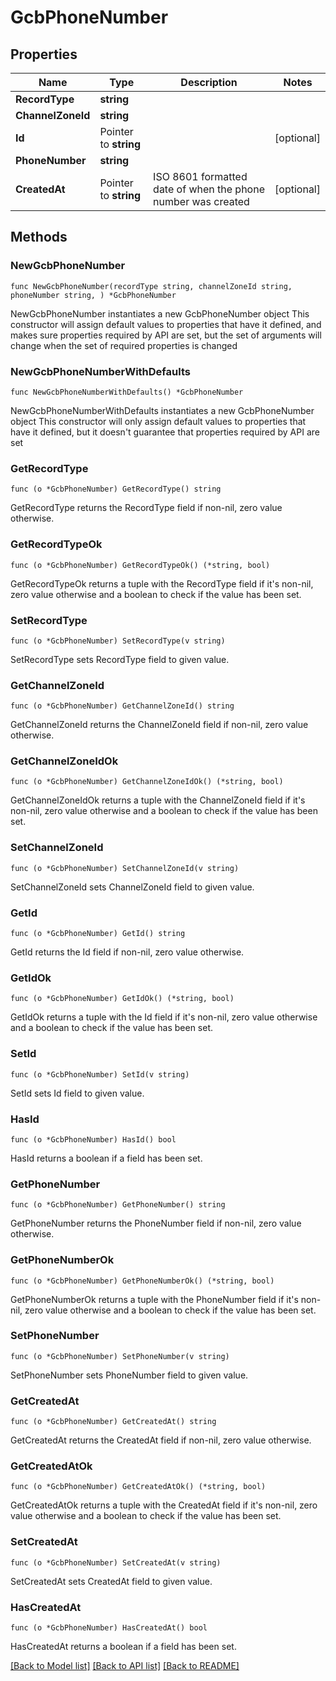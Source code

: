 # GcbPhoneNumber

## Properties

Name | Type | Description | Notes
------------ | ------------- | ------------- | -------------
**RecordType** | **string** |  | 
**ChannelZoneId** | **string** |  | 
**Id** | Pointer to **string** |  | [optional] 
**PhoneNumber** | **string** |  | 
**CreatedAt** | Pointer to **string** | ISO 8601 formatted date of when the phone number was created | [optional] 

## Methods

### NewGcbPhoneNumber

`func NewGcbPhoneNumber(recordType string, channelZoneId string, phoneNumber string, ) *GcbPhoneNumber`

NewGcbPhoneNumber instantiates a new GcbPhoneNumber object
This constructor will assign default values to properties that have it defined,
and makes sure properties required by API are set, but the set of arguments
will change when the set of required properties is changed

### NewGcbPhoneNumberWithDefaults

`func NewGcbPhoneNumberWithDefaults() *GcbPhoneNumber`

NewGcbPhoneNumberWithDefaults instantiates a new GcbPhoneNumber object
This constructor will only assign default values to properties that have it defined,
but it doesn't guarantee that properties required by API are set

### GetRecordType

`func (o *GcbPhoneNumber) GetRecordType() string`

GetRecordType returns the RecordType field if non-nil, zero value otherwise.

### GetRecordTypeOk

`func (o *GcbPhoneNumber) GetRecordTypeOk() (*string, bool)`

GetRecordTypeOk returns a tuple with the RecordType field if it's non-nil, zero value otherwise
and a boolean to check if the value has been set.

### SetRecordType

`func (o *GcbPhoneNumber) SetRecordType(v string)`

SetRecordType sets RecordType field to given value.


### GetChannelZoneId

`func (o *GcbPhoneNumber) GetChannelZoneId() string`

GetChannelZoneId returns the ChannelZoneId field if non-nil, zero value otherwise.

### GetChannelZoneIdOk

`func (o *GcbPhoneNumber) GetChannelZoneIdOk() (*string, bool)`

GetChannelZoneIdOk returns a tuple with the ChannelZoneId field if it's non-nil, zero value otherwise
and a boolean to check if the value has been set.

### SetChannelZoneId

`func (o *GcbPhoneNumber) SetChannelZoneId(v string)`

SetChannelZoneId sets ChannelZoneId field to given value.


### GetId

`func (o *GcbPhoneNumber) GetId() string`

GetId returns the Id field if non-nil, zero value otherwise.

### GetIdOk

`func (o *GcbPhoneNumber) GetIdOk() (*string, bool)`

GetIdOk returns a tuple with the Id field if it's non-nil, zero value otherwise
and a boolean to check if the value has been set.

### SetId

`func (o *GcbPhoneNumber) SetId(v string)`

SetId sets Id field to given value.

### HasId

`func (o *GcbPhoneNumber) HasId() bool`

HasId returns a boolean if a field has been set.

### GetPhoneNumber

`func (o *GcbPhoneNumber) GetPhoneNumber() string`

GetPhoneNumber returns the PhoneNumber field if non-nil, zero value otherwise.

### GetPhoneNumberOk

`func (o *GcbPhoneNumber) GetPhoneNumberOk() (*string, bool)`

GetPhoneNumberOk returns a tuple with the PhoneNumber field if it's non-nil, zero value otherwise
and a boolean to check if the value has been set.

### SetPhoneNumber

`func (o *GcbPhoneNumber) SetPhoneNumber(v string)`

SetPhoneNumber sets PhoneNumber field to given value.


### GetCreatedAt

`func (o *GcbPhoneNumber) GetCreatedAt() string`

GetCreatedAt returns the CreatedAt field if non-nil, zero value otherwise.

### GetCreatedAtOk

`func (o *GcbPhoneNumber) GetCreatedAtOk() (*string, bool)`

GetCreatedAtOk returns a tuple with the CreatedAt field if it's non-nil, zero value otherwise
and a boolean to check if the value has been set.

### SetCreatedAt

`func (o *GcbPhoneNumber) SetCreatedAt(v string)`

SetCreatedAt sets CreatedAt field to given value.

### HasCreatedAt

`func (o *GcbPhoneNumber) HasCreatedAt() bool`

HasCreatedAt returns a boolean if a field has been set.


[[Back to Model list]](../README.md#documentation-for-models) [[Back to API list]](../README.md#documentation-for-api-endpoints) [[Back to README]](../README.md)


